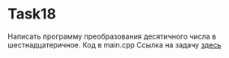 # Task18
Написать программу преобразования десятичного числа в шестнадцатеричное.
Код в main.cpp
Ссылка на задачу [здесь](http://cppstudio.com/post/1363/)
